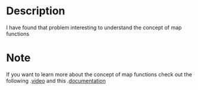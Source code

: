 # Description 

I have found that problem interesting to understand the concept of map functions 

# Note 

If you want to learn more about the concept of map functions check out the following .[video](https://youtu.be/QtLbuFUI1I4) and this .[documentation](https://www.w3schools.com/js/js_object_maps.asp)

